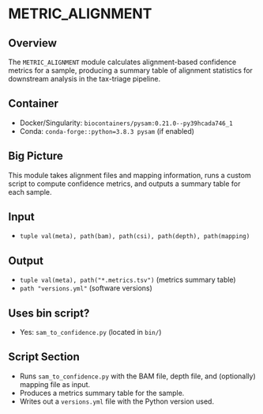 # METRIC_ALIGNMENT

## Overview
The `METRIC_ALIGNMENT` module calculates alignment-based confidence metrics for a sample, producing a summary table of alignment statistics for downstream analysis in the tax-triage pipeline.

## Container
- Docker/Singularity: `biocontainers/pysam:0.21.0--py39hcada746_1`
- Conda: `conda-forge::python=3.8.3 pysam` (if enabled)

## Big Picture
This module takes alignment files and mapping information, runs a custom script to compute confidence metrics, and outputs a summary table for each sample.

## Input
- `tuple val(meta), path(bam), path(csi), path(depth), path(mapping)`

## Output
- `tuple val(meta), path("*.metrics.tsv")` (metrics summary table)
- `path "versions.yml"` (software versions)

## Uses bin script?
- Yes: `sam_to_confidence.py` (located in `bin/`)

## Script Section
- Runs `sam_to_confidence.py` with the BAM file, depth file, and (optionally) mapping file as input.
- Produces a metrics summary table for the sample.
- Writes out a `versions.yml` file with the Python version used.
